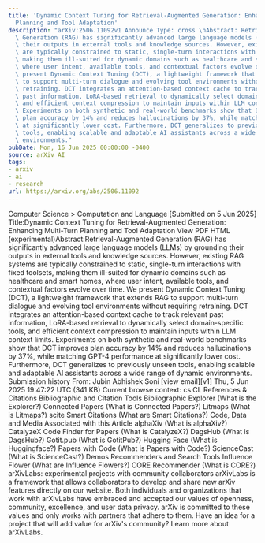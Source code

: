 ```yaml
---
title: 'Dynamic Context Tuning for Retrieval-Augmented Generation: Enhancing Multi-Turn
  Planning and Tool Adaptation'
description: "arXiv:2506.11092v1 Announce Type: cross \nAbstract: Retrieval-Augmented\
  \ Generation (RAG) has significantly advanced large language models (LLMs) by grounding\
  \ their outputs in external tools and knowledge sources. However, existing RAG systems\
  \ are typically constrained to static, single-turn interactions with fixed toolsets,\
  \ making them ill-suited for dynamic domains such as healthcare and smart homes,\
  \ where user intent, available tools, and contextual factors evolve over time. We\
  \ present Dynamic Context Tuning (DCT), a lightweight framework that extends RAG\
  \ to support multi-turn dialogue and evolving tool environments without requiring\
  \ retraining. DCT integrates an attention-based context cache to track relevant\
  \ past information, LoRA-based retrieval to dynamically select domain-specific tools,\
  \ and efficient context compression to maintain inputs within LLM context limits.\
  \ Experiments on both synthetic and real-world benchmarks show that DCT improves\
  \ plan accuracy by 14% and reduces hallucinations by 37%, while matching GPT-4 performance\
  \ at significantly lower cost. Furthermore, DCT generalizes to previously unseen\
  \ tools, enabling scalable and adaptable AI assistants across a wide range of dynamic\
  \ environments."
pubDate: Mon, 16 Jun 2025 00:00:00 -0400
source: arXiv AI
tags:
- arxiv
- ai
- research
url: https://arxiv.org/abs/2506.11092
---
```


Computer Science > Computation and Language
[Submitted on 5 Jun 2025]
Title:Dynamic Context Tuning for Retrieval-Augmented Generation: Enhancing Multi-Turn Planning and Tool Adaptation
View PDF HTML (experimental)Abstract:Retrieval-Augmented Generation (RAG) has significantly advanced large language models (LLMs) by grounding their outputs in external tools and knowledge sources. However, existing RAG systems are typically constrained to static, single-turn interactions with fixed toolsets, making them ill-suited for dynamic domains such as healthcare and smart homes, where user intent, available tools, and contextual factors evolve over time. We present Dynamic Context Tuning (DCT), a lightweight framework that extends RAG to support multi-turn dialogue and evolving tool environments without requiring retraining. DCT integrates an attention-based context cache to track relevant past information, LoRA-based retrieval to dynamically select domain-specific tools, and efficient context compression to maintain inputs within LLM context limits. Experiments on both synthetic and real-world benchmarks show that DCT improves plan accuracy by 14% and reduces hallucinations by 37%, while matching GPT-4 performance at significantly lower cost. Furthermore, DCT generalizes to previously unseen tools, enabling scalable and adaptable AI assistants across a wide range of dynamic environments.
Submission history
From: Jubin Abhishek Soni [view email][v1] Thu, 5 Jun 2025 19:47:22 UTC (341 KB)
Current browse context:
cs.CL
References & Citations
Bibliographic and Citation Tools
Bibliographic Explorer (What is the Explorer?)
Connected Papers (What is Connected Papers?)
Litmaps (What is Litmaps?)
scite Smart Citations (What are Smart Citations?)
Code, Data and Media Associated with this Article
alphaXiv (What is alphaXiv?)
CatalyzeX Code Finder for Papers (What is CatalyzeX?)
DagsHub (What is DagsHub?)
Gotit.pub (What is GotitPub?)
Hugging Face (What is Huggingface?)
Papers with Code (What is Papers with Code?)
ScienceCast (What is ScienceCast?)
Demos
Recommenders and Search Tools
Influence Flower (What are Influence Flowers?)
CORE Recommender (What is CORE?)
arXivLabs: experimental projects with community collaborators
arXivLabs is a framework that allows collaborators to develop and share new arXiv features directly on our website.
Both individuals and organizations that work with arXivLabs have embraced and accepted our values of openness, community, excellence, and user data privacy. arXiv is committed to these values and only works with partners that adhere to them.
Have an idea for a project that will add value for arXiv's community? Learn more about arXivLabs.